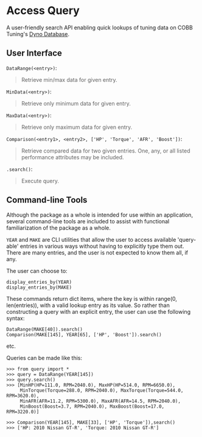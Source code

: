 # Access Query
A user-friendly search API enabling quick lookups of tuning data on 
COBB Tuning's [Dyno Database](https://www.cobbtuning.com/dyno-database/).

## User Interface

`DataRange(<entry>)`:
>Retrieve min/max data for given entry.

`MinData(<entry>)`:
>Retrieve only minimum data for given entry.

`MaxData(<entry>)`:
>Retrieve only maximum data for given entry.

`Comparison(<entry1>, <entry2>, ['HP', 'Torque', 'AFR', 'Boost'])`:
>Retrieve compared data for two given entries. One, any, or all listed
performance attributes may be included.

`.search()`:
>Execute query.


## Command-line Tools
Although the package as a whole is intended for use within an application,
several command-line tools are included to assist with functional
familiarization of the package as a whole.

`YEAR` and `MAKE` are CLI utilities that allow the user to access available
'query-able' entries in various ways without having to explicitly type them
out. There are many entries, and the user is not expected to know them all,
if any.

The user can choose to:
```
display_entries_by(YEAR)
display_entries_by(MAKE)
```
These commands return dict items, where the key is within
range(0, len(entries)), with a valid lookup entry as its value.
So rather than constructing a query with an explicit entry, the user can use
the following syntax:
```
DataRange(MAKE[40]).search()
Comparison(MAKE[145], YEAR[65], ['HP', 'Boost']).search()
```
etc.

Queries can be made like this:
```
>>> from query import *
>>> query = DataRange(YEAR[145])
>>> query.search()
>>> [MinHP(HP=111.0, RPM=2040.0), MaxHP(HP=514.0, RPM=6650.0), 
	 MinTorque(Torque=288.0, RPM=2040.0), MaxTorque(Torque=544.0, RPM=3620.0), 
	 MinAFR(AFR=11.2, RPM=5300.0), MaxAFR(AFR=14.5, RPM=2040.0), 
	 MinBoost(Boost=3.7, RPM=2040.0), MaxBoost(Boost=17.0, RPM=3220.0)]

>>> Comparison(YEAR[145], MAKE[33], ['HP', 'Torque']),search()
>>> ['HP: 2010 Nissan GT-R', 'Torque: 2010 Nissan GT-R']
```
